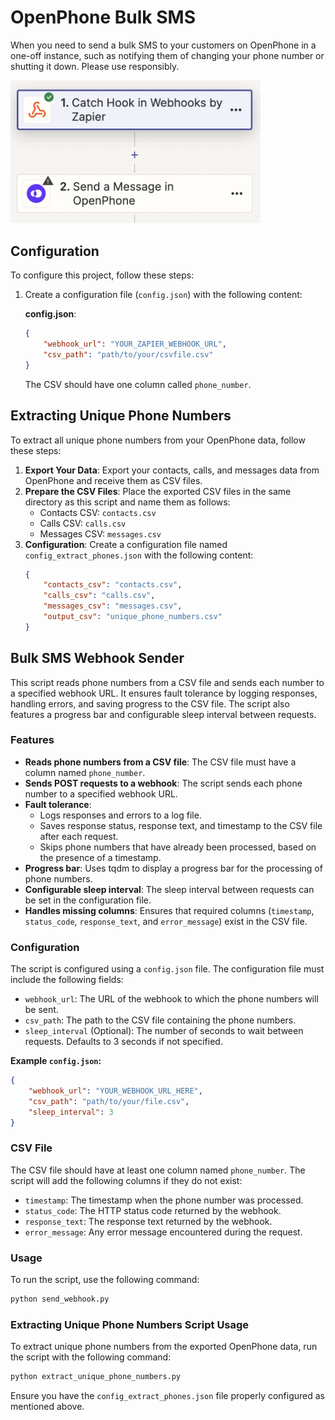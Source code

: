 # OpenPhone Bulk SMS

When you need to send a bulk SMS to your customers on OpenPhone in a one-off instance, such as notifying them of changing your phone number or shutting it down. Please use responsibly. 

<img src="zapier.png" alt="Zapier" width="400">

## Configuration

To configure this project, follow these steps:

1. Create a configuration file (`config.json`) with the following content:

   **config.json**:
   ```json
   {
       "webhook_url": "YOUR_ZAPIER_WEBHOOK_URL",
       "csv_path": "path/to/your/csvfile.csv"
   }
   ```

   The CSV should have one column called `phone_number`. 

## Extracting Unique Phone Numbers

To extract all unique phone numbers from your OpenPhone data, follow these steps:

1. **Export Your Data**: Export your contacts, calls, and messages data from OpenPhone and receive them as CSV files.
2. **Prepare the CSV Files**: Place the exported CSV files in the same directory as this script and name them as follows:
   - Contacts CSV: `contacts.csv`
   - Calls CSV: `calls.csv`
   - Messages CSV: `messages.csv`
3. **Configuration**: Create a configuration file named `config_extract_phones.json` with the following content:
   ```json
   {
       "contacts_csv": "contacts.csv",
       "calls_csv": "calls.csv",
       "messages_csv": "messages.csv",
       "output_csv": "unique_phone_numbers.csv"
   }
   ```

## Bulk SMS Webhook Sender

This script reads phone numbers from a CSV file and sends each number to a specified webhook URL. It ensures fault tolerance by logging responses, handling errors, and saving progress to the CSV file. The script also features a progress bar and configurable sleep interval between requests.

### Features

- **Reads phone numbers from a CSV file**: The CSV file must have a column named `phone_number`.
- **Sends POST requests to a webhook**: The script sends each phone number to a specified webhook URL.
- **Fault tolerance**:
  - Logs responses and errors to a log file.
  - Saves response status, response text, and timestamp to the CSV file after each request.
  - Skips phone numbers that have already been processed, based on the presence of a timestamp.
- **Progress bar**: Uses tqdm to display a progress bar for the processing of phone numbers.
- **Configurable sleep interval**: The sleep interval between requests can be set in the configuration file.
- **Handles missing columns**: Ensures that required columns (`timestamp`, `status_code`, `response_text`, and `error_message`) exist in the CSV file.

### Configuration

The script is configured using a `config.json` file. The configuration file must include the following fields:

- `webhook_url`: The URL of the webhook to which the phone numbers will be sent.
- `csv_path`: The path to the CSV file containing the phone numbers.
- `sleep_interval` (Optional): The number of seconds to wait between requests. Defaults to 3 seconds if not specified.

**Example `config.json`:**
```json
{
    "webhook_url": "YOUR_WEBHOOK_URL_HERE",
    "csv_path": "path/to/your/file.csv",
    "sleep_interval": 3
}
```

### CSV File

The CSV file should have at least one column named `phone_number`. The script will add the following columns if they do not exist:

- `timestamp`: The timestamp when the phone number was processed.
- `status_code`: The HTTP status code returned by the webhook.
- `response_text`: The response text returned by the webhook.
- `error_message`: Any error message encountered during the request.

### Usage

To run the script, use the following command:

```bash
python send_webhook.py
```

### Extracting Unique Phone Numbers Script Usage

To extract unique phone numbers from the exported OpenPhone data, run the script with the following command:

```bash
python extract_unique_phone_numbers.py
```

Ensure you have the `config_extract_phones.json` file properly configured as mentioned above.